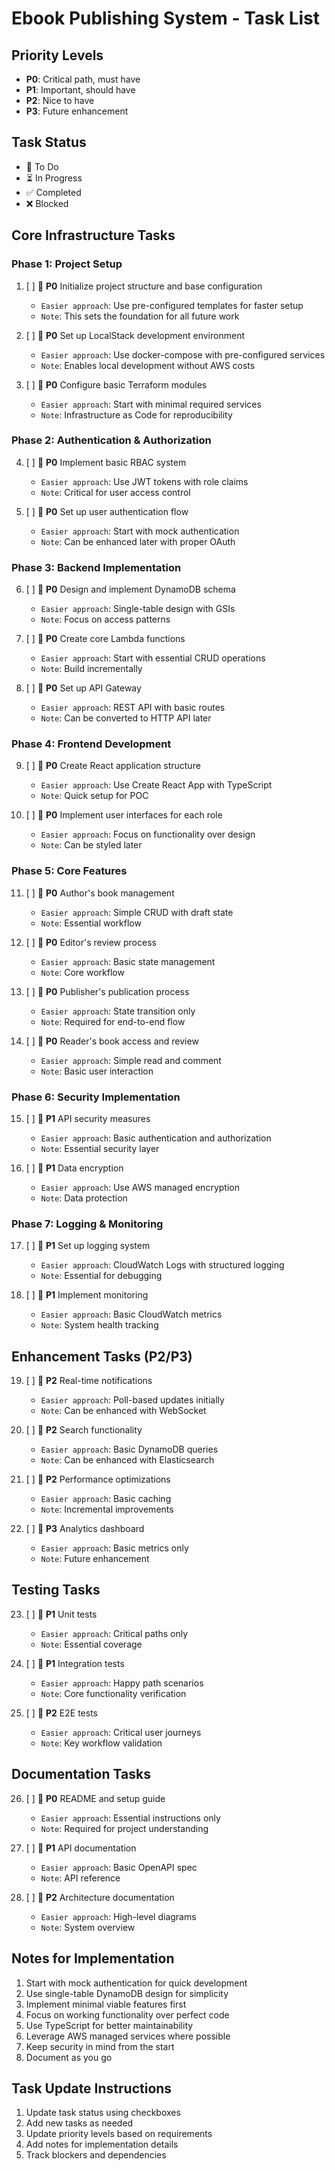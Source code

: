 # Ebook Publishing System - Task List

## Priority Levels
- **P0**: Critical path, must have
- **P1**: Important, should have
- **P2**: Nice to have
- **P3**: Future enhancement

## Task Status
- 🔄 To Do
- ⏳ In Progress
- ✅ Completed
- ❌ Blocked

## Core Infrastructure Tasks

### Phase 1: Project Setup
1. [ ] 🔄 **P0** Initialize project structure and base configuration
   - `Easier approach`: Use pre-configured templates for faster setup
   - `Note`: This sets the foundation for all future work

2. [ ] 🔄 **P0** Set up LocalStack development environment
   - `Easier approach`: Use docker-compose with pre-configured services
   - `Note`: Enables local development without AWS costs

3. [ ] 🔄 **P0** Configure basic Terraform modules
   - `Easier approach`: Start with minimal required services
   - `Note`: Infrastructure as Code for reproducibility

### Phase 2: Authentication & Authorization

4. [ ] 🔄 **P0** Implement basic RBAC system
   - `Easier approach`: Use JWT tokens with role claims
   - `Note`: Critical for user access control

5. [ ] 🔄 **P0** Set up user authentication flow
   - `Easier approach`: Start with mock authentication
   - `Note`: Can be enhanced later with proper OAuth

### Phase 3: Backend Implementation

6. [ ] 🔄 **P0** Design and implement DynamoDB schema
   - `Easier approach`: Single-table design with GSIs
   - `Note`: Focus on access patterns

7. [ ] 🔄 **P0** Create core Lambda functions
   - `Easier approach`: Start with essential CRUD operations
   - `Note`: Build incrementally

8. [ ] 🔄 **P0** Set up API Gateway
   - `Easier approach`: REST API with basic routes
   - `Note`: Can be converted to HTTP API later

### Phase 4: Frontend Development

9. [ ] 🔄 **P0** Create React application structure
   - `Easier approach`: Use Create React App with TypeScript
   - `Note`: Quick setup for POC

10. [ ] 🔄 **P0** Implement user interfaces for each role
    - `Easier approach`: Focus on functionality over design
    - `Note`: Can be styled later

### Phase 5: Core Features

11. [ ] 🔄 **P0** Author's book management
    - `Easier approach`: Simple CRUD with draft state
    - `Note`: Essential workflow

12. [ ] 🔄 **P0** Editor's review process
    - `Easier approach`: Basic state management
    - `Note`: Core workflow

13. [ ] 🔄 **P0** Publisher's publication process
    - `Easier approach`: State transition only
    - `Note`: Required for end-to-end flow

14. [ ] 🔄 **P0** Reader's book access and review
    - `Easier approach`: Simple read and comment
    - `Note`: Basic user interaction

### Phase 6: Security Implementation

15. [ ] 🔄 **P1** API security measures
    - `Easier approach`: Basic authentication and authorization
    - `Note`: Essential security layer

16. [ ] 🔄 **P1** Data encryption
    - `Easier approach`: Use AWS managed encryption
    - `Note`: Data protection

### Phase 7: Logging & Monitoring

17. [ ] 🔄 **P1** Set up logging system
    - `Easier approach`: CloudWatch Logs with structured logging
    - `Note`: Essential for debugging

18. [ ] 🔄 **P1** Implement monitoring
    - `Easier approach`: Basic CloudWatch metrics
    - `Note`: System health tracking

## Enhancement Tasks (P2/P3)

19. [ ] 🔄 **P2** Real-time notifications
    - `Easier approach`: Poll-based updates initially
    - `Note`: Can be enhanced with WebSocket

20. [ ] 🔄 **P2** Search functionality
    - `Easier approach`: Basic DynamoDB queries
    - `Note`: Can be enhanced with Elasticsearch

21. [ ] 🔄 **P2** Performance optimizations
    - `Easier approach`: Basic caching
    - `Note`: Incremental improvements

22. [ ] 🔄 **P3** Analytics dashboard
    - `Easier approach`: Basic metrics only
    - `Note`: Future enhancement

## Testing Tasks

23. [ ] 🔄 **P1** Unit tests
    - `Easier approach`: Critical paths only
    - `Note`: Essential coverage

24. [ ] 🔄 **P1** Integration tests
    - `Easier approach`: Happy path scenarios
    - `Note`: Core functionality verification

25. [ ] 🔄 **P2** E2E tests
    - `Easier approach`: Critical user journeys
    - `Note`: Key workflow validation

## Documentation Tasks

26. [ ] 🔄 **P0** README and setup guide
    - `Easier approach`: Essential instructions only
    - `Note`: Required for project understanding

27. [ ] 🔄 **P1** API documentation
    - `Easier approach`: Basic OpenAPI spec
    - `Note`: API reference

28. [ ] 🔄 **P2** Architecture documentation
    - `Easier approach`: High-level diagrams
    - `Note`: System overview

## Notes for Implementation
1. Start with mock authentication for quick development
2. Use single-table DynamoDB design for simplicity
3. Implement minimal viable features first
4. Focus on working functionality over perfect code
5. Use TypeScript for better maintainability
6. Leverage AWS managed services where possible
7. Keep security in mind from the start
8. Document as you go

## Task Update Instructions
1. Update task status using checkboxes
2. Add new tasks as needed
3. Update priority levels based on requirements
4. Add notes for implementation details
5. Track blockers and dependencies

